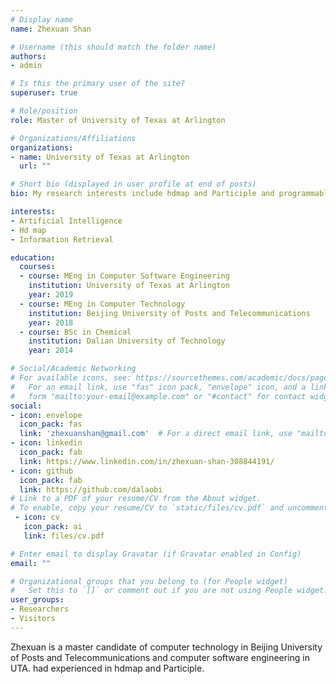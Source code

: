 ```yaml
---
# Display name
name: Zhexuan Shan

# Username (this should match the folder name)
authors:
- admin

# Is this the primary user of the site?
superuser: true

# Role/position
role: Master of University of Texas at Arlington

# Organizations/Affiliations
organizations:
- name: University of Texas at Arlington
  url: ""

# Short bio (displayed in user profile at end of posts)
bio: My research interests include hdmap and Participle and programmable matter.

interests:
- Artificial Intelligence
- Hd map
- Information Retrieval

education:
  courses:
  - course: MEng in Computer Software Engineering
    institution: University of Texas at Arlington
    year: 2019
  - course: MEng in Computer Technology
    institution: Beijing University of Posts and Telecommunications
    year: 2018
  - course: BSc in Chemical
    institution: Dalian University of Technology
    year: 2014

# Social/Academic Networking
# For available icons, see: https://sourcethemes.com/academic/docs/page-builder/#icons
#   For an email link, use "fas" icon pack, "envelope" icon, and a link in the
#   form "mailto:your-email@example.com" or "#contact" for contact widget.
social:
- icon: envelope
  icon_pack: fas
  link: 'zhexuanshan@gmail.com'  # For a direct email link, use "mailto:test@example.org".
- icon: linkedin
  icon_pack: fab
  link: https://www.linkedin.com/in/zhexuan-shan-308844191/
- icon: github
  icon_pack: fab
  link: https://github.com/dalaobi
# Link to a PDF of your resume/CV from the About widget.
# To enable, copy your resume/CV to `static/files/cv.pdf` and uncomment the lines below.
 - icon: cv
   icon_pack: ai
   link: files/cv.pdf

# Enter email to display Gravatar (if Gravatar enabled in Config)
email: ""

# Organizational groups that you belong to (for People widget)
#   Set this to `[]` or comment out if you are not using People widget.
user_groups:
- Researchers
- Visitors
---
```


Zhexuan is a master candidate of computer technology in Beijing University of Posts and Telecommunications and computer software engineering in UTA. 
had experienced in hdmap and Participle. 
